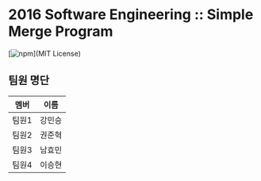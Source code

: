 # 2016 Software Engineering :: Simple Merge Program
[![npm](https://img.shields.io/npm/l/express.svg)](MIT License)


## 팀원 명단
멤버  | 이름
------|--------
팀원1 | 강민승
팀원2 | 권준혁
팀원3 | 남효민
팀원4 | 이승현
